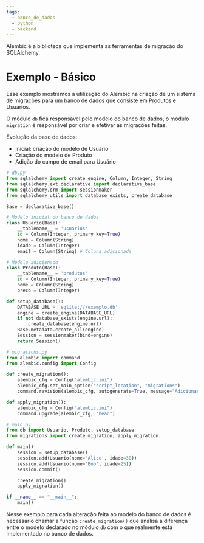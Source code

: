 ```yaml
---
tags:
  - banco_de_dados
  - python
  - backend
---
```

Alembic é a biblioteca que implementa as ferramentas de migração do SQLAlchemy.

# Exemplo - Básico

Esse exemplo mostramos a utilização do Alembic na criação de um sistema de migrações para um banco de dados que consiste em Produtos e Usuários.

O módulo `db` fica responsável pelo modelo do banco de dados, o módulo `migration` é responsável por criar e efetivar as migrações feitas.

Evolução da base de dados:
- Inicial: criação do modelo de Usuário
- Criação do modelo de Produto
- Adição do campo de email para Usuário

```python
# db.py
from sqlalchemy import create_engine, Column, Integer, String
from sqlalchemy.ext.declarative import declarative_base
from sqlalchemy.orm import sessionmaker
from sqlalchemy_utils import database_exists, create_database

Base = declarative_base()

# Modelo inicial do banco de dados
class Usuario(Base):
    __tablename__ = 'usuarios'
    id = Column(Integer, primary_key=True)
    nome = Column(String)
    idade = Column(Integer)
    email = Column(String) # Coluna adicionada

# Modelo adicionado
class Produto(Base):
    __tablename__ = 'produtos'
    id = Column(Integer, primary_key=True)
    nome = Column(String)
    preco = Column(Integer)

def setup_database():
    DATABASE_URL = 'sqlite:///exemplo.db'
    engine = create_engine(DATABASE_URL)
    if not database_exists(engine.url):
        create_database(engine.url)
    Base.metadata.create_all(engine)
    Session = sessionmaker(bind=engine)
    return Session()

```

```python
# migrations.py
from alembic import command
from alembic.config import Config

def create_migration():
    alembic_cfg = Config("alembic.ini")
    alembic_cfg.set_main_option("script_location", "migrations")
    command.revision(alembic_cfg, autogenerate=True, message="Adicionando tabela de produtos")

def apply_migration():
    alembic_cfg = Config("alembic.ini")
    command.upgrade(alembic_cfg, "head")

```

```python
# main.py
from db import Usuario, Produto, setup_database
from migrations import create_migration, apply_migration

def main():
    session = setup_database()
    session.add(Usuario(nome='Alice', idade=30))
    session.add(Usuario(nome='Bob', idade=25))
    session.commit()

    create_migration()
    apply_migration()

if __name__ == "__main__":
    main()

```

Nesse exemplo para cada alteração feita ao modelo do banco de dados é necessário chamar a função `create_migration()` que analisa a diferença entre o modelo declarado no módulo `db` com o que realmente está implementado no banco de dados.